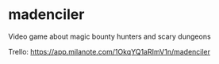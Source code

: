 # madenciler
Video game about magic bounty hunters and scary dungeons

Trello: https://app.milanote.com/1OkqYQ1aRImV1n/madenciler
